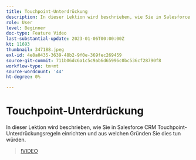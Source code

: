 ```yaml
---
title: Touchpoint-Unterdrückung
description: In dieser Lektion wird beschrieben, wie Sie in Salesforce CRM Touchpoint-Unterdrückungsregeln einrichten und aus welchen Gründen Sie dies tun würden.
role: User
level: Beginner
doc-type: Feature Video
last-substantial-update: 2023-01-06T00:00:00Z
kt: 11693
thumbnail: 347188.jpeg
exl-id: 4e8a0435-3639-48b2-9f0e-369fec269459
source-git-commit: 711b06dc6a1c5c9ab6d65996c0bc536cf28790f8
workflow-type: tm+mt
source-wordcount: '44'
ht-degree: 0%

---
```


# Touchpoint-Unterdrückung

In dieser Lektion wird beschrieben, wie Sie in Salesforce CRM Touchpoint-Unterdrückungsregeln einrichten und aus welchen Gründen Sie dies tun würden.

>[!VIDEO](https://video.tv.adobe.com/v/347188/?quality=12&learn=on)
